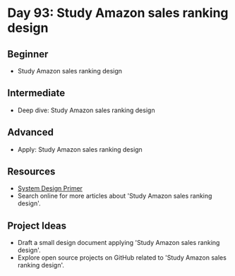 # Day 93: Study Amazon sales ranking design

## Beginner
- Study Amazon sales ranking design

## Intermediate
- Deep dive: Study Amazon sales ranking design

## Advanced
- Apply: Study Amazon sales ranking design

## Resources
- [System Design Primer](https://github.com/donnemartin/system-design-primer/search?q=Study+Amazon+sales+ranking+design)
- Search online for more articles about 'Study Amazon sales ranking design'.

## Project Ideas
- Draft a small design document applying 'Study Amazon sales ranking design'.
- Explore open source projects on GitHub related to 'Study Amazon sales ranking design'.
